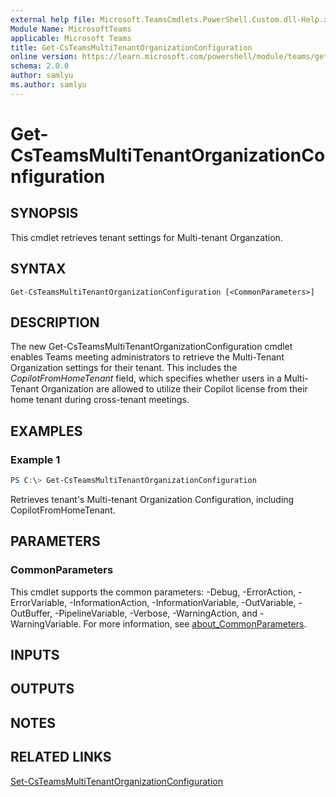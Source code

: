 ```yaml
---
external help file: Microsoft.TeamsCmdlets.PowerShell.Custom.dll-Help.xml
Module Name: MicrosoftTeams
applicable: Microsoft Teams
title: Get-CsTeamsMultiTenantOrganizationConfiguration 
online version: https://learn.microsoft.com/powershell/module/teams/get-csteamsmultitenantorganizationconfiguration 
schema: 2.0.0
author: samlyu
ms.author: samlyu
---
```


# Get-CsTeamsMultiTenantOrganizationConfiguration 

## SYNOPSIS

This cmdlet retrieves tenant settings for Multi-tenant Organzation.

## SYNTAX

```
Get-CsTeamsMultiTenantOrganizationConfiguration [<CommonParameters>]
```

## DESCRIPTION

The new Get-CsTeamsMultiTenantOrganizationConfiguration cmdlet enables Teams meeting administrators to retrieve the Multi-Tenant Organization settings for their tenant. This includes the *CopilotFromHomeTenant* field, which specifies whether users in a Multi-Tenant Organization are allowed to utilize their Copilot license from their home tenant during cross-tenant meetings.

## EXAMPLES

### Example 1
```powershell
PS C:\> Get-CsTeamsMultiTenantOrganizationConfiguration
```

Retrieves tenant's Multi-tenant Organization Configuration, including CopilotFromHomeTenant.

## PARAMETERS

### CommonParameters
This cmdlet supports the common parameters: -Debug, -ErrorAction, -ErrorVariable, -InformationAction, -InformationVariable, -OutVariable, -OutBuffer, -PipelineVariable, -Verbose, -WarningAction, and -WarningVariable. For more information, see [about_CommonParameters](https://go.microsoft.com/fwlink/?LinkID=113216).

## INPUTS

## OUTPUTS

## NOTES

## RELATED LINKS

[Set-CsTeamsMultiTenantOrganizationConfiguration](https://learn.microsoft.com/powershell/module/teams/set-csteamsmultitenantorganizationconfiguration)

